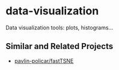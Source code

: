 # data-visualization
Data visualization tools: plots, histograms...

## Similar and Related Projects
- [pavlin-policar/fastTSNE](https://github.com/pavlin-policar/fastTSNE)
